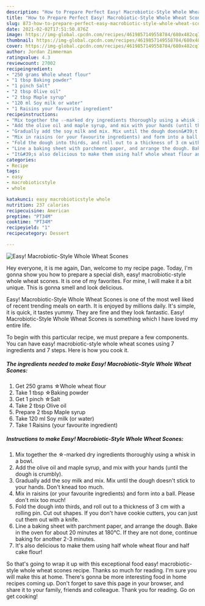 ```yaml
---
description: "How to Prepare Perfect Easy! Macrobiotic-Style Whole Wheat Scones"
title: "How to Prepare Perfect Easy! Macrobiotic-Style Whole Wheat Scones"
slug: 873-how-to-prepare-perfect-easy-macrobiotic-style-whole-wheat-scones
date: 2021-02-02T17:51:50.876Z
image: https://img-global.cpcdn.com/recipes/4619857149558784/680x482cq70/easy-macrobiotic-style-whole-wheat-scones-recipe-main-photo.jpg
thumbnail: https://img-global.cpcdn.com/recipes/4619857149558784/680x482cq70/easy-macrobiotic-style-whole-wheat-scones-recipe-main-photo.jpg
cover: https://img-global.cpcdn.com/recipes/4619857149558784/680x482cq70/easy-macrobiotic-style-whole-wheat-scones-recipe-main-photo.jpg
author: Jordan Zimmerman
ratingvalue: 4.3
reviewcount: 27002
recipeingredient:
- "250 grams Whole wheat flour"
- "1 tbsp Baking powder"
- "1 pinch Salt"
- "2 tbsp Olive oil"
- "2 tbsp Maple syrup"
- "120 ml Soy milk or water"
- "1 Raisins your favourite ingredient"
recipeinstructions:
- "Mix together the ☆-marked dry ingredients thoroughly using a whisk in a bowl."
- "Add the olive oil and maple syrup, and mix with your hands (until the dough is crumbly)."
- "Gradually add the soy milk and mix. Mix until the dough doesn&#39;t stick to your hands. Don&#39;t knead too much."
- "Mix in raisins (or your favourite ingredients) and form into a ball. Please don&#39;t mix too much!"
- "Fold the dough into thirds, and roll out to a thickness of 3 cm with a rolling pin. Cut out shapes. If you don&#39;t have cookie cutters, you can just cut them out with a knife."
- "Line a baking sheet with parchment paper, and arrange the dough. Bake in the oven for about 20 minutes at 180℃. If they are not done, continue baking for another 2-3 minutes."
- "It&#39;s also delicious to make them using half whole wheat flour and half cake flour!"
categories:
- Recipe
tags:
- easy
- macrobioticstyle
- whole

katakunci: easy macrobioticstyle whole 
nutrition: 237 calories
recipecuisine: American
preptime: "PT34M"
cooktime: "PT34M"
recipeyield: "1"
recipecategory: Dessert

---
```



![Easy! Macrobiotic-Style Whole Wheat Scones](https://img-global.cpcdn.com/recipes/4619857149558784/680x482cq70/easy-macrobiotic-style-whole-wheat-scones-recipe-main-photo.jpg)

Hey everyone, it is me again, Dan, welcome to my recipe page. Today, I'm gonna show you how to prepare a special dish, easy! macrobiotic-style whole wheat scones. It is one of my favorites. For mine, I will make it a bit unique. This is gonna smell and look delicious.

Easy! Macrobiotic-Style Whole Wheat Scones is one of the most well liked of recent trending meals on earth. It is enjoyed by millions daily. It's simple, it is quick, it tastes yummy. They are fine and they look fantastic. Easy! Macrobiotic-Style Whole Wheat Scones is something which I have loved my entire life.




To begin with this particular recipe, we must prepare a few components. You can have easy! macrobiotic-style whole wheat scones using 7 ingredients and 7 steps. Here is how you cook it.

<!--inarticleads1-->

##### The ingredients needed to make Easy! Macrobiotic-Style Whole Wheat Scones:

1. Get 250 grams ☆Whole wheat flour
1. Take 1 tbsp ☆Baking powder
1. Get 1 pinch ☆Salt
1. Take 2 tbsp Olive oil
1. Prepare 2 tbsp Maple syrup
1. Take 120 ml Soy milk (or water)
1. Take 1 Raisins (your favourite ingredient)




<!--inarticleads2-->

##### Instructions to make Easy! Macrobiotic-Style Whole Wheat Scones:

1. Mix together the ☆-marked dry ingredients thoroughly using a whisk in a bowl.
1. Add the olive oil and maple syrup, and mix with your hands (until the dough is crumbly).
1. Gradually add the soy milk and mix. Mix until the dough doesn&#39;t stick to your hands. Don&#39;t knead too much.
1. Mix in raisins (or your favourite ingredients) and form into a ball. Please don&#39;t mix too much!
1. Fold the dough into thirds, and roll out to a thickness of 3 cm with a rolling pin. Cut out shapes. If you don&#39;t have cookie cutters, you can just cut them out with a knife.
1. Line a baking sheet with parchment paper, and arrange the dough. Bake in the oven for about 20 minutes at 180℃. If they are not done, continue baking for another 2-3 minutes.
1. It&#39;s also delicious to make them using half whole wheat flour and half cake flour!




So that's going to wrap it up with this exceptional food easy! macrobiotic-style whole wheat scones recipe. Thanks so much for reading. I'm sure you will make this at home. There's gonna be more interesting food in home recipes coming up. Don't forget to save this page in your browser, and share it to your family, friends and colleague. Thank you for reading. Go on get cooking!

